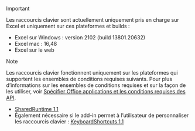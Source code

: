 > [!IMPORTANT]
> Les raccourcis clavier sont actuellement uniquement pris en charge sur Excel et uniquement sur ces plateformes et builds :
>
>- Excel sur Windows : version 2102 (build 13801.20632)
>- Excel mac : 16,48
>- Excel sur le web

> [!NOTE]
> Les raccourcis clavier fonctionnent uniquement sur les plateformes qui supportent les ensembles de conditions requises suivants. Pour plus d’informations sur les ensembles de conditions requises et sur la façon de les utiliser, voir [Spécifier Office applications et les conditions requises des API](../develop/specify-office-hosts-and-api-requirements.md).
>
> - [SharedRuntime 1.1](/javascript/api/requirement-sets/common/shared-runtime-requirement-sets)
> - Également nécessaire si le add-in permet à l’utilisateur de personnaliser les raccourcis clavier : [KeyboardShortcuts 1.1](/javascript/api/requirement-sets/common/keyboard-shortcuts-requirement-sets)
